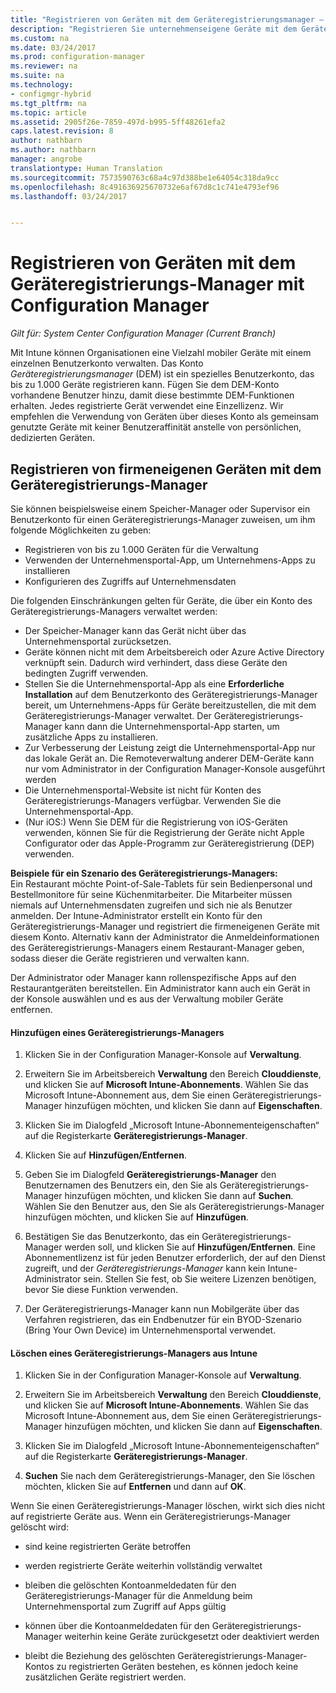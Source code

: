```yaml
---
title: "Registrieren von Geräten mit dem Geräteregistrierungsmanager – Configuration Manager | Microsoft-Dokumentation"
description: "Registrieren Sie unternehmenseigene Geräte mit dem Geräteregistrierungs-Managerkonto mit System Center Configuration Manager."
ms.custom: na
ms.date: 03/24/2017
ms.prod: configuration-manager
ms.reviewer: na
ms.suite: na
ms.technology:
- configmgr-hybrid
ms.tgt_pltfrm: na
ms.topic: article
ms.assetid: 2905f26e-7859-497d-b995-5ff48261efa2
caps.latest.revision: 8
author: nathbarn
ms.author: nathbarn
manager: angrobe
translationtype: Human Translation
ms.sourcegitcommit: 7573590763c68a4c97d388be1e64054c318da9cc
ms.openlocfilehash: 8c491636925670732e6af67d8c1c741e4793ef96
ms.lasthandoff: 03/24/2017


---
```

# <a name="enroll-devices-with-device-enrollment-manager-with-configuration-manager"></a>Registrieren von Geräten mit dem Geräteregistrierungs-Manager mit Configuration Manager

*Gilt für: System Center Configuration Manager (Current Branch)*

Mit Intune können Organisationen eine Vielzahl mobiler Geräte mit einem einzelnen Benutzerkonto verwalten. Das Konto *Geräteregistrierungsmanager* (DEM) ist ein spezielles Benutzerkonto, das bis zu 1.000 Geräte registrieren kann. Fügen Sie dem DEM-Konto vorhandene Benutzer hinzu, damit diese bestimmte DEM-Funktionen erhalten. Jedes registrierte Gerät verwendet eine Einzellizenz. Wir empfehlen die Verwendung von Geräten über dieses Konto als gemeinsam genutzte Geräte mit keiner Benutzeraffinität anstelle von persönlichen, dedizierten Geräten.  

## <a name="enroll-corporate-owned-devices-with-the-device-enrollment-manager"></a>Registrieren von firmeneigenen Geräten mit dem Geräteregistrierungs-Manager  
 Sie können beispielsweise einem Speicher-Manager oder Supervisor ein Benutzerkonto für einen Geräteregistrierungs-Manager zuweisen, um ihm folgende Möglichkeiten zu geben:  

-   Registrieren von bis zu 1.000 Geräten für die Verwaltung  
-   Verwenden der Unternehmensportal-App, um Unternehmens-Apps zu installieren  
-   Konfigurieren des Zugriffs auf Unternehmensdaten  

Die folgenden Einschränkungen gelten für Geräte, die über ein Konto des Geräteregistrierungs-Managers verwaltet werden:

- Der Speicher-Manager kann das Gerät nicht über das Unternehmensportal zurücksetzen.  
- Geräte können nicht mit dem Arbeitsbereich oder Azure Active Directory verknüpft sein. Dadurch wird verhindert, dass diese Geräte den bedingten Zugriff verwenden.
-  Stellen Sie die Unternehmensportal-App als eine **Erforderliche Installation** auf dem Benutzerkonto des Geräteregistrierungs-Manager bereit, um Unternehmens-Apps für Geräte bereitzustellen, die mit dem Geräteregistrierungs-Manager verwaltet. Der Geräteregistrierungs-Manager kann dann die Unternehmensportal-App starten, um zusätzliche Apps zu installieren.
- Zur Verbesserung der Leistung zeigt die Unternehmensportal-App nur das lokale Gerät an. Die Remoteverwaltung anderer DEM-Geräte kann nur vom Administrator in der Configuration Manager-Konsole ausgeführt werden
- Die Unternehmensportal-Website ist nicht für Konten des Geräteregistrierungs-Managers verfügbar. Verwenden Sie die Unternehmensportal-App.
- (Nur iOS:) Wenn Sie DEM für die Registrierung von iOS-Geräten verwenden, können Sie für die Registrierung der Geräte nicht Apple Configurator oder das Apple-Programm zur Geräteregistrierung (DEP) verwenden.

 **Beispiele für ein Szenario des Geräteregistrierungs-Managers:**   
Ein Restaurant möchte Point-of-Sale-Tablets für sein Bedienpersonal und Bestellmonitore für seine Küchenmitarbeiter. Die Mitarbeiter müssen niemals auf Unternehmensdaten zugreifen und sich nie als Benutzer anmelden. Der Intune-Administrator erstellt ein Konto für den Geräteregistrierungs-Manager und registriert die firmeneigenen Geräte mit diesem Konto. Alternativ kann der Administrator die Anmeldeinformationen des Geräteregistrierungs-Managers einem Restaurant-Manager geben, sodass dieser die Geräte registrieren und verwalten kann.  

 Der Administrator oder Manager kann rollenspezifische Apps auf den Restaurantgeräten bereitstellen. Ein Administrator kann auch ein Gerät in der Konsole auswählen und es aus der Verwaltung mobiler Geräte entfernen.  

#### <a name="add-a-device-enrollment-manager"></a>Hinzufügen eines Geräteregistrierungs-Managers  

1.  Klicken Sie in der Configuration Manager-Konsole auf **Verwaltung**.  

2.  Erweitern Sie im Arbeitsbereich **Verwaltung** den Bereich **Clouddienste**, und klicken Sie auf **Microsoft Intune-Abonnements**. Wählen Sie das Microsoft Intune-Abonnement aus, dem Sie einen Geräteregistrierungs-Manager hinzufügen möchten, und klicken Sie dann auf **Eigenschaften**.  

3.  Klicken Sie im Dialogfeld „Microsoft Intune-Abonnementeigenschaften“ auf die Registerkarte **Geräteregistrierungs-Manager**.  

4.  Klicken Sie auf **Hinzufügen/Entfernen**.  

5.  Geben Sie im Dialogfeld **Geräteregistrierungs-Manager** den Benutzernamen des Benutzers ein, den Sie als Geräteregistrierungs-Manager hinzufügen möchten, und klicken Sie dann auf **Suchen**. Wählen Sie den Benutzer aus, den Sie als Geräteregistrierungs-Manager hinzufügen möchten, und klicken Sie auf **Hinzufügen**.  

6.  Bestätigen Sie das Benutzerkonto, das ein Geräteregistrierungs-Manager werden soll, und klicken Sie auf **Hinzufügen/Entfernen**.  Eine Abonnementlizenz ist für jeden Benutzer erforderlich, der auf den Dienst zugreift, und der *Geräteregistrierungs-Manager* kann kein Intune-Administrator sein. Stellen Sie fest, ob Sie weitere Lizenzen benötigen, bevor Sie diese Funktion verwenden.  

7.  Der Geräteregistrierungs-Manager kann nun Mobilgeräte über das Verfahren registrieren, das ein Endbenutzer für ein BYOD-Szenario (Bring Your Own Device) im Unternehmensportal verwendet.  

#### <a name="delete-a-device-enrollment-manager-from-intune"></a>Löschen eines Geräteregistrierungs-Managers aus Intune  

1.  Klicken Sie in der Configuration Manager-Konsole auf **Verwaltung**.  

2.  Erweitern Sie im Arbeitsbereich **Verwaltung** den Bereich **Clouddienste**, und klicken Sie auf **Microsoft Intune-Abonnements**. Wählen Sie das Microsoft Intune-Abonnement aus, dem Sie einen Geräteregistrierungs-Manager hinzufügen möchten, und klicken Sie dann auf **Eigenschaften**.  

3.  Klicken Sie im Dialogfeld „Microsoft Intune-Abonnementeigenschaften“ auf die Registerkarte **Geräteregistrierungs-Manager**.  

4.  **Suchen** Sie nach dem Geräteregistrierungs-Manager, den Sie löschen möchten, klicken Sie auf **Entfernen** und dann auf **OK**.  

 Wenn Sie einen Geräteregistrierungs-Manager löschen, wirkt sich dies nicht auf registrierte Geräte aus. Wenn ein Geräteregistrierungs-Manager gelöscht wird:  

-   sind keine registrierten Geräte betroffen  

-   werden registrierte Geräte weiterhin vollständig verwaltet  

-   bleiben die gelöschten Kontoanmeldedaten für den Geräteregistrierungs-Manager für die Anmeldung beim Unternehmensportal zum Zugriff auf Apps gültig  

-   können über die Kontoanmeldedaten für den Geräteregistrierungs-Manager weiterhin keine Geräte zurückgesetzt oder deaktiviert werden  

-   bleibt die Beziehung des gelöschten Geräteregistrierungs-Manager-Kontos zu registrierten Geräten bestehen, es können jedoch keine zusätzlichen Geräte registriert werden.

